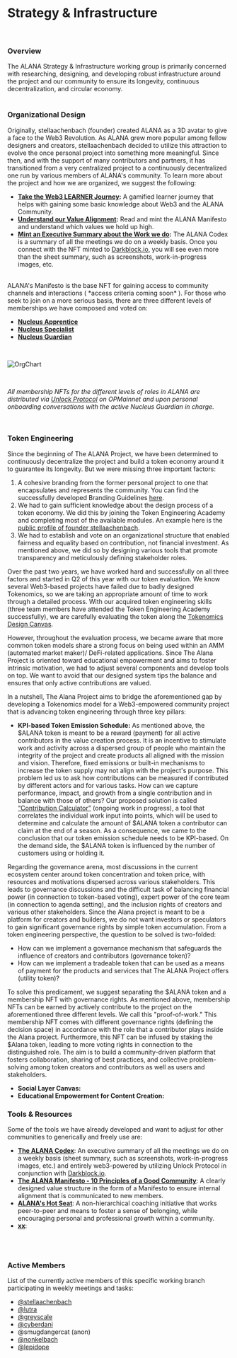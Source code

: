 # Strategy & Infrastructure
<br/>

### Overview
The ALANA Strategy & Infrastructure working group is primarily concerned with researching, designing, and developing robust infrastructure around the project and our community to ensure its longevity, continuous decentralization, and circular economy.
<br/>
<br/>

### Organizational Design
Originally, stellaachenbach (founder) created ALANA as a 3D avatar to give a face to the Web3 Revolution. As ALANA grew more popular among fellow designers and creators, stellaachenbach decided to utilize this attraction to evolve the once personal project into something more meaningful. Since then, and with the support of many contributors and partners, it has transitioned from a very centralized project to a continuously decentralized one run by various members of ALANA's community. 
To learn more about the project and how we are organized, we suggest the following:
- **[Take the Web3 LEARNER Journey](https://zealy.io/cw/thealanaproject):** A gamified learner journey that helps with gaining some basic knowledge about Web3 and the ALANA Community.
- **[Understand our Value Alignment](https://app.unlock-protocol.com/checkout?id=ed49cb2f-536c-45c6-9232-101abdad33b8):** Read and mint the ALANA Manifesto and understand which values we hold up high.
- **[Mint an Executive Summary about the Work we do](https://app.unlock-protocol.com/checkout?id=8f65c770-38a2-4e4e-ac20-7afd37da0525):** The ALANA Codex is a summary of all the meetings we do on a weekly basis. Once you connect with the NFT minted to [Darkblock.io](https://www.darkblock.io/), you will see even more than the sheet summary, such as screenshots, work-in-progress images, etc.
<br/>
ALANA's Manifesto is the base NFT for gaining access to community channels and interactions ( *access criteria coming soon* ). For those who seek to join on a more serious basis, there are three different levels of memberships we have composed and voted on:

- [**Nucleus Apprentice**](https://docs.google.com/document/d/1QxNqe_EMDYm8moYwPwHpVURuvwPdh0EmpYzAsz9Pjbc/edit?usp=sharing)
- [**Nucleus Specialist**](https://docs.google.com/document/d/1IMN48Nqsyb1M2tMxlWM6It_G2QLmVnAF1aEJ8cVnGRM/edit?usp=sharing)
- [**Nucleus Guardian**](https://docs.google.com/document/d/1mUF3ZXQEpcxW_vjlsLddv_vtp51dcVdCuUDMif6zHVA/edit?usp=sharing)

<br/>

![OrgChart](https://github.com/user-attachments/assets/5110dba6-310b-4331-b882-525d9acb10a7)

<br/>

*All membership NFTs for the different levels of roles in ALANA are distributed via [Unlock Protocol](https://unlock-protocol.com/) on OPMainnet and upon personal onboarding conversations with the active Nucleus Guardian in charge.*

<br/>




### Token Engineering

Since the beginning of The ALANA Project, we have been determined to continuously decentralize the project and build a token economy around it to guarantee its longevity. But we were missing three important factors:

1. A cohesive branding from the former personal project to one that encapsulates and represents the community. You can find the successfully developed Branding Guidelines [here](https://github.com/The-ALANA-Project/Brand_Identity_and_Socials).
2. We had to gain sufficient knowledge about the design process of a token economy. We did this by joining the Token Engineering Academy and completing most of the available modules. An example here is the [public profile of founder stellaachenbach](https://tokenengineering.net/user/6347fcfcca6f14ab120b0049/).
3. We had to establish and vote on an organizational structure that enabled fairness and equality based on contribution, not financial investment. As mentioned above, we did so by designing various tools that promote transparency and meticulously defining stakeholder roles. 

Over the past two years, we have worked hard and successfully on all three factors and started in Q2 of this year with our token evaluation. We know several Web3-based projects have failed due to badly designed Tokenomics, so we are taking an appropriate amount of time to work through a detailed process. With our acquired token engineering skills (three team members have attended the Token Engineering Academy successfully), we are carefully evaluating the token along the [Tokenomics Design Canvas](https://tokenomics-guide.notion.site/Tokenomics-Design-Canvas-9b15bbd593504e9cbb91f82f95f75ca9).

However, throughout the evaluation process, we became aware that more common token models share a strong focus on being used within an AMM (automated market maker)/ DeFi-related applications. Since The Alana Project is oriented toward educational empowerment and aims to foster intrinsic motivation, we had to adjust several components and develop tools on top. We want to avoid that our designed system tips the balance and ensures that only active contributions are valued.

In a nutshell, The Alana Project aims to bridge the aforementioned gap by developing a Tokenomics model for a Web3-empowered community project that is advancing token engineering through three key pillars: 
- **KPI-based Token Emission Schedule:** As mentioned above, the $ALANA token is meant to be a reward (payment) for all active contributors in the value creation process. It is an incentive to stimulate work and activity across a dispersed group of people who maintain the integrity of the project and create products all aligned with the mission and vision. Therefore, fixed emissions or built-in mechanisms to increase the token supply may not align with the project's purpose. This problem led us to ask how contributions can be measured if contributed by different actors and for various tasks. How can we capture performance, impact, and growth from a single contribution and in balance with those of others? Our proposed solution is called [“Contribution Calculator”](https://docs.google.com/spreadsheets/d/1gPvS1HQ1t0VuWf6FvHXqB0YE8vM0fwE4-R8ydY9eTSg/edit?usp=sharing) (ongoing work in progress), a tool that correlates the individual work input into points, which will be used to determine and calculate the amount of $ALANA token a contributor can claim at the end of a season. As a consequence, we came to the conclusion that our token emission schedule needs to be KPI-based. On the demand side, the $ALANA token is influenced by the number of customers using or holding it.  

Regarding the governance arena, most discussions in the current ecosystem center around token concentration and token price, with resources and motivations dispersed across various stakeholders. This leads to governance discussions and the difficult task of balancing financial power (in connection to token-based voting), expert power of the core team (in connection to agenda setting), and the inclusion rights of creators and various other stakeholders. 
Since the Alana project is meant to be a platform for creators and builders, we do not want investors or speculators to gain significant governance rights by simple token accumulation. From a token engineering perspective, the question to be solved is two-folded: 
- How can we implement a governance mechanism that safeguards the influence of creators and contributors (governance token)?
- How can we implement a tradeable token that can be used as a means of payment for the products and services that The ALANA Project offers (utility token)? 

To solve this predicament, we suggest separating the $ALANA token and a membership NFT with governance rights. As mentioned above, membership NFTs can be earned by actively contribute to the project on the aforementioned three different levels. We call this "proof-of-work." This membership NFT comes with different governance rights (defining the decision space) in accordance with the role that a contributor plays inside the Alana project. Furthermore, this NFT can be infused by staking the $Alana token, leading to more voting rights in connection to the distinguished role. The aim is to build a community-driven platform that fosters collaboration, sharing of best practices, and collective problem-solving among token creators and contributors as well as users and stakeholders. 

- **Social Layer Canvas:** 
- **Educational Empowerment for Content Creation:** 


### Tools & Resources
Some of the tools we have already developed and want to adjust for other communities to generically and freely use are:
- [**The ALANA Codex**](https://app.unlock-protocol.com/checkout?id=8f65c770-38a2-4e4e-ac20-7afd37da0525): An executive summary of all the meetings we do on a weekly basis (sheet summary, such as screenshots, work-in-progress images, etc.) and entirely web3-powered by utilizing Unlock Protocol in conjunction with [Darkblock.io](https://www.darkblock.io/). 
- [**The ALANA Manifesto - 10 Principles of a Good Community**](https://www.heurio.co/dieter-rams-10-principles-of-good-design): A clearly designed value structure in the form of a Manifesto to ensure internal alignment that is communicated to new members.
- [**ALANA's Hot Seat**](https://alanas-hot-seat.my.canva.site/non-hierarchical-coaching-initiative): A non-hierarchical coaching initiative that works peer-to-peer and means to foster a sense of belonging, while encouraging personal and professional growth within a community.
- [**xx**]():

<br/>
</br>

### Active Members 
List of the currently active members of this specific working branch participating in weekly meetings and tasks:

- [@stellaachenbach](https://www.linkedin.com/in/stella-achenbach-9a57722b/)
- [@lutra](https://www.linkedin.com/in/nils-otter-a23446131/?originalSubdomain=de)
- [@greyscale](https://www.linkedin.com/in/kerry-allen-greyscale-group/)
- [@cyberdani](https://www.linkedin.com/in/daniele-nanni-90/)
- @smugdangercat (anon)
- [@nonkelbach](https://www.linkedin.com/in/norbert-onkelbach-82516b8/)
- [@lepidope](https://www.linkedin.com/in/keri-anderson-a728a523/)



